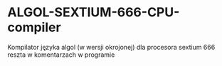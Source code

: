 # ALGOL-SEXTIUM-666-CPU-compiler

Kompilator języka algol (w wersji okrojonej) dla procesora sextium 666
reszta w komentarzach w programie

